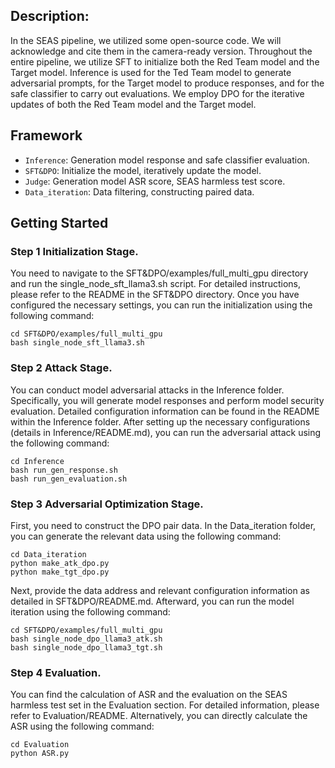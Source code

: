 ## Description:
In the SEAS pipeline, we utilized some open-source code. We will acknowledge and cite them in the camera-ready version.
Throughout the entire pipeline, we utilize SFT to initialize both the Red Team model and the Target model. Inference is used for the Ted Team model to generate adversarial prompts, for the Target model to produce responses, and for the safe classifier to carry out evaluations. We employ DPO for the iterative updates of both the Red Team model and the Target model.

## Framework
- `Inference`: Generation model response and safe classifier evaluation.
- `SFT&DPO`: Initialize the model, iteratively update the model.
- `Judge`: Generation model ASR score, SEAS harmless test score.
- `Data_iteration`: Data filtering, constructing paired data.


## Getting Started

### Step 1 Initialization Stage.

You need to navigate to the SFT&DPO/examples/full_multi_gpu directory and run the single_node_sft_llama3.sh script. For detailed instructions, please refer to the README in the SFT&DPO directory. Once you have configured the necessary settings, you can run the initialization using the following command:
```
cd SFT&DPO/examples/full_multi_gpu
bash single_node_sft_llama3.sh
```

### Step 2 Attack Stage.
You can conduct model adversarial attacks in the Inference folder. Specifically, you will generate model responses and perform model security evaluation. Detailed configuration information can be found in the README within the Inference folder. After setting up the necessary configurations (details in Inference/README.md), you can run the adversarial attack using the following command:
```
cd Inference
bash run_gen_response.sh
bash run_gen_evaluation.sh
```

### Step 3 Adversarial Optimization Stage.
First, you need to construct the DPO pair data. In the Data_iteration folder, you can generate the relevant data using the following command:
```
cd Data_iteration
python make_atk_dpo.py
python make_tgt_dpo.py
```
Next, provide the data address and relevant configuration information as detailed in SFT&DPO/README.md. Afterward, you can run the model iteration using the following command:
```
cd SFT&DPO/examples/full_multi_gpu
bash single_node_dpo_llama3_atk.sh
bash single_node_dpo_llama3_tgt.sh
```


### Step 4 Evaluation.
You can find the calculation of ASR and the evaluation on the SEAS harmless test set in the Evaluation section. For detailed information, please refer to Evaluation/README. Alternatively, you can directly calculate the ASR using the following command:
```
cd Evaluation
python ASR.py
```